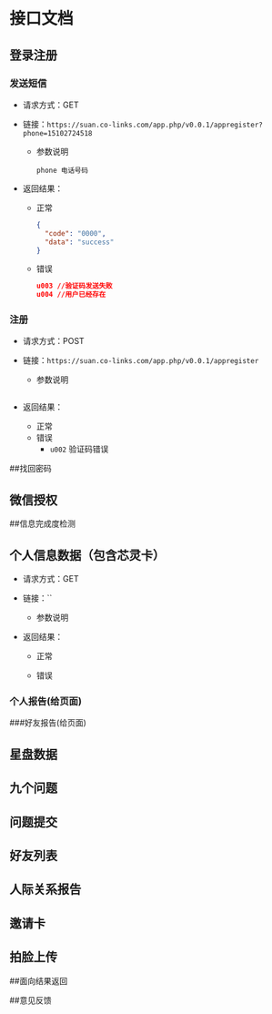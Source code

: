 # 接口文档

## 登录注册

### 发送短信

- 请求方式：GET

- 链接：`https://suan.co-links.com/app.php/v0.0.1/appregister?phone=15102724518`

  - 参数说明

    ```
    phone 电话号码
    ```

- 返回结果：

  - 正常

    ```json
    {
      "code": "0000",
      "data": "success"
    }
    ```

  - 错误

    ```json
    u003 //验证码发送失败
    u004 //用户已经存在
    ```

### 注册

- 请求方式：POST

- 链接：`https://suan.co-links.com/app.php/v0.0.1/appregister`

  - 参数说明

    ```

    ```

- 返回结果：

  - 正常
  - 错误
    - `u002` 验证码错误

##找回密码



## 微信授权



##信息完成度检测

## 个人信息数据（包含芯灵卡）

* 请求方式：GET

* 链接：``

  * 参数说明

* 返回结果：

  * 正常

  * 错误

### 个人报告(给页面)

###好友报告(给页面)

## 星盘数据



## 九个问题



## 问题提交



## 好友列表



## 人际关系报告



## 邀请卡



## 拍脸上传



##面向结果返回



##意见反馈

